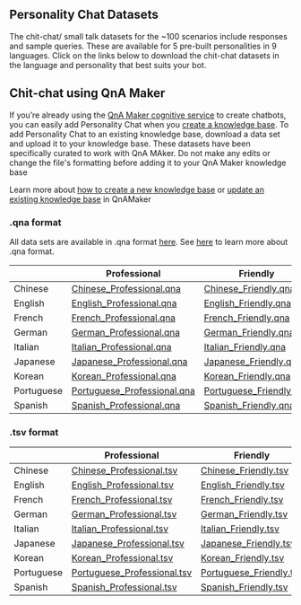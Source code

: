## Personality Chat Datasets 
The chit-chat/ small talk datasets for the ~100 scenarios include responses and sample queries. These are available for 5 pre-built personalities in 9 languages. Click on the links below to download the chit-chat datasets in the language and personality that best suits your bot.


## Chit-chat using QnA Maker
If you’re already using the [QnA Maker cognitive service](https://qnamaker.ai) to create chatbots, you can easily add Personality Chat when you [create a knowledge base](https://aka.ms/qnamaker-chitchat-learnmore). To add Personality Chat to an existing knowledge base, download a data set and upload it to your knowledge base. These datasets have been specifically curated to work with QnA MAker. Do not make any edits or change the file's formatting before adding it to your QnA Maker knowledge base

Learn more about [how to create a new knowledge base](https://docs.microsoft.com/en-us/azure/cognitive-services/qnamaker/home) or [update an existing knowledge base](https://docs.microsoft.com/en-us/azure/cognitive-services/qnamaker/home) in QnAMaker

### **.qna format**

All data sets are available in .qna format [here][2]. See [here][1] to learn more about .qna format.

|         |Professional                |Friendly               |Witty               |Caring               |Enthusiastic               |
|----------|----------------------------|-----------------------|--------------------|---------------------|---------------------------|
|Chinese   |[Chinese_Professional.qna](./qnaFormat/chinese_simplified/qna_chitchat_professional.qna)   |[Chinese_Friendly.qna](./qnaFormat/chinese_simplified/qna_chitchat_friendly.qna)   |[Chinese_Witty.qna](./qnaFormat/chinese_simplified/qna_chitchat_witty.qna)   |[Chinese_Caring.qna](./qnaFormat/chinese_simplified/qna_chitchat_caring.qna)   |[Chinese_Enthusiastic.qna](./qnaFormat/chinese_simplified/qna_chitchat_enthusiastic.qna)   |
|English   |[English_Professional.qna](./qnaFormat/english/qna_chitchat_professional.qna)   |[English_Friendly.qna](./qnaFormat/english/qna_chitchat_friendly.qna)   |[English_Witty.qna](./qnaFormat/english/qna_chitchat_witty.qna)   |[English_Caring.qna](./qnaFormat/english/qna_chitchat_caring.qna)   |[English_Enthusiastic.qna](./qnaFormat/english/qna_chitchat_enthusiastic.qna)   |
|French   |[French_Professional.qna](./qnaFormat/french/qna_chitchat_professional.qna)   |[French_Friendly.qna](./qnaFormat/french/qna_chitchat_friendly.qna)   |[French_Witty.qna](./qnaFormat/french/qna_chitchat_witty.qna)   |[French_Caring.qna](./qnaFormat/french/qna_chitchat_caring.qna)   |[French_Enthusiastic.qna](./qnaFormat/french/qna_chitchat_enthusiastic.qna)   |
|German   |[German_Professional.qna](./qnaFormat/german/qna_chitchat_professional.qna)   |[German_Friendly.qna](./qnaFormat/german/qna_chitchat_friendly.qna)   |[German_Witty.qna](./qnaFormat/german/qna_chitchat_witty.qna)   |[German_Caring.qna](./qnaFormat/german/qna_chitchat_caring.qna)   |[German_Enthusiastic.qna](./qnaFormat/german/qna_chitchat_enthusiastic.qna)   |
|Italian   |[Italian_Professional.qna](./qnaFormat/italian/qna_chitchat_professional.qna)   |[Italian_Friendly.qna](./qnaFormat/italian/qna_chitchat_friendly.qna)   |[Italian_Witty.qna](./qnaFormat/italian/qna_chitchat_witty.qna)   |[Italian_Caring.qna](./qnaFormat/italian/qna_chitchat_caring.qna)   |[Italian_Enthusiastic.qna](./qnaFormat/italian/qna_chitchat_enthusiastic.qna)   |
|Japanese   |[Japanese_Professional.qna](./qnaFormat/japanese/qna_chitchat_professional.qna)   |[Japanese_Friendly.qna](./qnaFormat/japanese/qna_chitchat_friendly.qna)   |[Japanese_Witty.qna](./qnaFormat/japanese/qna_chitchat_witty.qna)   |[Japanese_Caring.qna](./qnaFormat/japanese/qna_chitchat_caring.qna)   |[Japanese_Enthusiastic.qna](./qnaFormat/japanese/qna_chitchat_enthusiastic.qna)   |
|Korean   |[Korean_Professional.qna](./qnaFormat/korean/qna_chitchat_professional.qna)   |[Korean_Friendly.qna](./qnaFormat/korean/qna_chitchat_friendly.qna)   |[Korean_Witty.qna](./qnaFormat/korean/qna_chitchat_witty.qna)   |[Korean_Caring.qna](./qnaFormat/korean/qna_chitchat_caring.qna)   |[Korean_Enthusiastic.qna](./qnaFormat/korean/qna_chitchat_enthusiastic.qna)   |
|Portuguese   |[Portuguese_Professional.qna](./qnaFormat/portuguese/qna_chitchat_professional.qna)   |[Portuguese_Friendly.qna](https://qnamakerstore.blob.core.windows.net/qnamakerdata/editorial/portuguese/qna_chitchat_friendly.qna)   |[Portuguese_Witty.qna](./qnaFormat/portuguese/qna_chitchat_witty.qna)   |[Portuguese_Caring.qna](./qnaFormat/portuguese/qna_chitchat_caring.qna)   |[Portuguese_Enthusiastic.qna](./qnaFormat/portuguese/qna_chitchat_enthusiastic.qna)   |
|Spanish   |[Spanish_Professional.qna](./qnaFormat/spanish/qna_chitchat_professional.qna)   |[Spanish_Friendly.qna](./qnaFormat/spanish/qna_chitchat_friendly.qna)   |[Spanish_Witty.qna](./qnaFormat/spanish/qna_chitchat_witty.qna)   |[Spanish_Caring.qna](./qnaFormat/spanish/qna_chitchat_caring.qna)   |[Spanish_Enthusiastic.qna](./qnaFormat/spanish/qna_chitchat_enthusiastic.qna)   |


### **.tsv format**

|         |Professional                |Friendly               |Witty               |Caring               |Enthusiastic               |
|----------|----------------------------|-----------------------|--------------------|---------------------|---------------------------|
|Chinese   |[Chinese_Professional.tsv]( https://qnamakerstore.blob.core.windows.net/qnamakerdata/editorial/chinese_simplified/qna_chitchat_professional.tsv)   |[Chinese_Friendly.tsv]( https://qnamakerstore.blob.core.windows.net/qnamakerdata/editorial/chinese_simplified/qna_chitchat_friendly.tsv)   |[Chinese_Witty.tsv]( https://qnamakerstore.blob.core.windows.net/qnamakerdata/editorial/chinese_simplified/qna_chitchat_witty.tsv)   |[Chinese_Caring.tsv]( https://qnamakerstore.blob.core.windows.net/qnamakerdata/editorial/chinese_simplified/qna_chitchat_caring.tsv)   |[Chinese_Enthusiastic.tsv]( https://qnamakerstore.blob.core.windows.net/qnamakerdata/editorial/chinese_simplified/qna_chitchat_enthusiastic.tsv)   |
|English   |[English_Professional.tsv]( https://qnamakerstore.blob.core.windows.net/qnamakerdata/editorial/english/qna_chitchat_professional.tsv)   |[English_Friendly.tsv]( https://qnamakerstore.blob.core.windows.net/qnamakerdata/editorial/english/qna_chitchat_friendly.tsv)   |[English_Witty.tsv]( https://qnamakerstore.blob.core.windows.net/qnamakerdata/editorial/english/qna_chitchat_witty.tsv)   |[English_Caring.tsv]( https://qnamakerstore.blob.core.windows.net/qnamakerdata/editorial/english/qna_chitchat_caring.tsv)   |[English_Enthusiastic.tsv]( https://qnamakerstore.blob.core.windows.net/qnamakerdata/editorial/english/qna_chitchat_enthusiastic.tsv)   |
|French   |[French_Professional.tsv]( https://qnamakerstore.blob.core.windows.net/qnamakerdata/editorial/french/qna_chitchat_professional.tsv)   |[French_Friendly.tsv]( https://qnamakerstore.blob.core.windows.net/qnamakerdata/editorial/french/qna_chitchat_friendly.tsv)   |[French_Witty.tsv]( https://qnamakerstore.blob.core.windows.net/qnamakerdata/editorial/french/qna_chitchat_witty.tsv)   |[French_Caring.tsv]( https://qnamakerstore.blob.core.windows.net/qnamakerdata/editorial/french/qna_chitchat_caring.tsv)   |[French_Enthusiastic.tsv]( https://qnamakerstore.blob.core.windows.net/qnamakerdata/editorial/french/qna_chitchat_enthusiastic.tsv)   |
|German   |[German_Professional.tsv]( https://qnamakerstore.blob.core.windows.net/qnamakerdata/editorial/german/qna_chitchat_professional.tsv)   |[German_Friendly.tsv]( https://qnamakerstore.blob.core.windows.net/qnamakerdata/editorial/german/qna_chitchat_friendly.tsv)   |[German_Witty.tsv]( https://qnamakerstore.blob.core.windows.net/qnamakerdata/editorial/german/qna_chitchat_witty.tsv)   |[German_Caring.tsv]( https://qnamakerstore.blob.core.windows.net/qnamakerdata/editorial/german/qna_chitchat_caring.tsv)   |[German_Enthusiastic.tsv]( https://qnamakerstore.blob.core.windows.net/qnamakerdata/editorial/german/qna_chitchat_enthusiastic.tsv)   |
|Italian   |[Italian_Professional.tsv]( https://qnamakerstore.blob.core.windows.net/qnamakerdata/editorial/italian/qna_chitchat_professional.tsv)   |[Italian_Friendly.tsv]( https://qnamakerstore.blob.core.windows.net/qnamakerdata/editorial/italian/qna_chitchat_friendly.tsv)   |[Italian_Witty.tsv]( https://qnamakerstore.blob.core.windows.net/qnamakerdata/editorial/italian/qna_chitchat_witty.tsv)   |[Italian_Caring.tsv]( https://qnamakerstore.blob.core.windows.net/qnamakerdata/editorial/italian/qna_chitchat_caring.tsv)   |[Italian_Enthusiastic.tsv]( https://qnamakerstore.blob.core.windows.net/qnamakerdata/editorial/italian/qna_chitchat_enthusiastic.tsv)   |
|Japanese   |[Japanese_Professional.tsv]( https://qnamakerstore.blob.core.windows.net/qnamakerdata/editorial/japanese/qna_chitchat_professional.tsv)   |[Japanese_Friendly.tsv]( https://qnamakerstore.blob.core.windows.net/qnamakerdata/editorial/japanese/qna_chitchat_friendly.tsv)   |[Japanese_Witty.tsv]( https://qnamakerstore.blob.core.windows.net/qnamakerdata/editorial/japanese/qna_chitchat_witty.tsv)   |[Japanese_Caring.tsv]( https://qnamakerstore.blob.core.windows.net/qnamakerdata/editorial/japanese/qna_chitchat_caring.tsv)   |[Japanese_Enthusiastic.tsv]( https://qnamakerstore.blob.core.windows.net/qnamakerdata/editorial/japanese/qna_chitchat_enthusiastic.tsv)   |
|Korean   |[Korean_Professional.tsv]( https://qnamakerstore.blob.core.windows.net/qnamakerdata/editorial/korean/qna_chitchat_professional.tsv)   |[Korean_Friendly.tsv]( https://qnamakerstore.blob.core.windows.net/qnamakerdata/editorial/korean/qna_chitchat_friendly.tsv)   |[Korean_Witty.tsv]( https://qnamakerstore.blob.core.windows.net/qnamakerdata/editorial/korean/qna_chitchat_witty.tsv)   |[Korean_Caring.tsv]( https://qnamakerstore.blob.core.windows.net/qnamakerdata/editorial/korean/qna_chitchat_caring.tsv)   |[Korean_Enthusiastic.tsv]( https://qnamakerstore.blob.core.windows.net/qnamakerdata/editorial/korean/qna_chitchat_enthusiastic.tsv)   |
|Portuguese   |[Portuguese_Professional.tsv]( https://qnamakerstore.blob.core.windows.net/qnamakerdata/editorial/portuguese/qna_chitchat_professional.tsv)   |[Portuguese_Friendly.tsv](https://qnamakerstore.blob.core.windows.net/qnamakerdata/editorial/portuguese/qna_chitchat_friendly.tsv)   |[Portuguese_Witty.tsv]( https://qnamakerstore.blob.core.windows.net/qnamakerdata/editorial/portuguese/qna_chitchat_witty.tsv)   |[Portuguese_Caring.tsv]( https://qnamakerstore.blob.core.windows.net/qnamakerdata/editorial/portuguese/qna_chitchat_caring.tsv)   |[Portuguese_Enthusiastic.tsv]( https://qnamakerstore.blob.core.windows.net/qnamakerdata/editorial/portuguese/qna_chitchat_enthusiastic.tsv)   |
|Spanish   |[Spanish_Professional.tsv]( https://qnamakerstore.blob.core.windows.net/qnamakerdata/editorial/spanish/qna_chitchat_professional.tsv)   |[Spanish_Friendly.tsv]( https://qnamakerstore.blob.core.windows.net/qnamakerdata/editorial/spanish/qna_chitchat_friendly.tsv)   |[Spanish_Witty.tsv]( https://qnamakerstore.blob.core.windows.net/qnamakerdata/editorial/spanish/qna_chitchat_witty.tsv)   |[Spanish_Caring.tsv]( https://qnamakerstore.blob.core.windows.net/qnamakerdata/editorial/spanish/qna_chitchat_caring.tsv)   |[Spanish_Enthusiastic.tsv]( https://qnamakerstore.blob.core.windows.net/qnamakerdata/editorial/spanish/qna_chitchat_enthusiastic.tsv)   |


[1]:https://aka.ms/qna-file-format
[2]:./qnaFormat